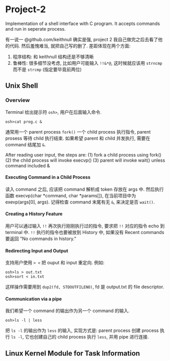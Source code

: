 # Project-2
Implementation of a shell interface with C program. It accepts commands and run in seperate process.

有一说一 @github.com/keithnull 确实是强, project 2 我自己做完之后去看了他的代码.
然后羞愧难当, 就把自己写的删了. 差距体现在两个方面:
1. 程序结构: 和 keithnull 结构还是不够清晰
2. 鲁棒性: 很多细节没考虑, 比如用户可能输入 `!!&*@`, 这时候就应该用 `strncmp` 而不是 `strcmp` (指定要毕竟前两位)


## Unix Shell

### Overview
Terminal 给出提示符 `osh>`, 用户在后面输入命令.
```
osh>cat prog.c &
```
通常用一个 parent process `fork()` 一个 child process 执行指令, parent prosess 等待 child 执行结束.
如果希望 parent 和 child 并发执行, 需要在 command 结尾加 `&`.

After reading user input, the steps are:
(1) fork a child process using fork()
(2) the child process will invoke execvp()
(3) parent will invoke wait() unless command included &

#### Executing Command in a Child Process
读入 command 之后, 应该把 command 解析成 token 存放在 args 中.
然后执行函数 execvp(char *command, char *params[]), 在当前项目中为 exevp(args[0], args).
记得检查 command 末尾有无 `&`, 来决定是否 `wait()`.

#### Creating a History Feature
用户可以通过输入 `!!` 再次执行刚刚执行过的指令, 要求把 `!!` 对应的指令 echo 到 terminal 中.
`!!` 执行的指令也要被放到 History 中, 如果没有 Recent commands 要返回 "No commands in history."

#### Redirecting Input and Output
支持用户使用 `> <` 把 ouput 和 input 重定向. 例如:
```
osh>ls > out.txt
osh>sort < in.txt
```
这样操作需要用到 `dup2(fd, STDOUTFILENO)`, fd 是 output.txt 的 file descriptor.

#### Communication via a pipe
我们希望一个 command 的输出作为另一个 command 的输入.
```
osh>ls -l | less
```
把 `ls -l` 的输出作为 `less` 的输入, 实现方式是:
parent process 创建 process 执行 `ls -l`, 它也创建自己的 child process 执行 `less`,
并用 pipe 进行连接.


## Linux Kernel Module for Task Information

